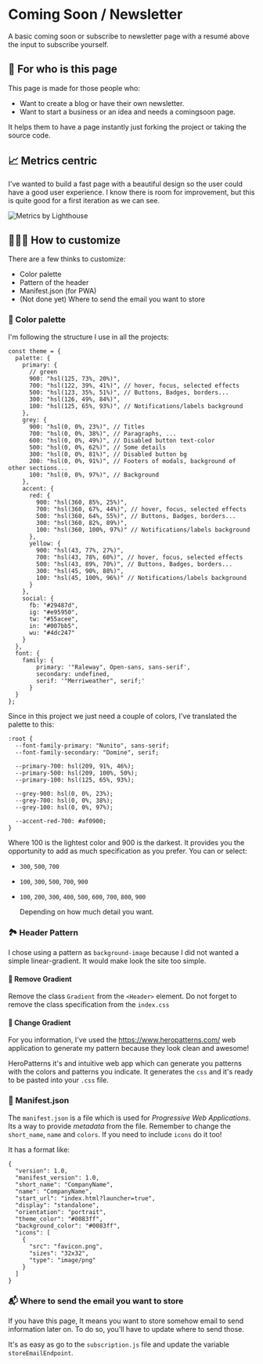 # Coming Soon / Newsletter

A basic coming soon or subscribe to newsletter page with a resumé above the input to subscribe yourself.

## 👥 For who is this page

This page is made for those people who:

- Want to create a blog or have their own newsletter.
- Want to start a business or an idea and needs a comingsoon page.

It helps them to have a page instantly just forking the project or taking the source code.

## 📈 Metrics centric

I've wanted to build a fast page with a beautiful design so the user could have a good user experience.
I know there is room for improvement, but this is quite good for a first iteration as we can see.

![Metrics by Lighthouse](https://github.com/tureey/comingsoon-landing-page/blob/master/docs/lighthouse.png)

## 👩🏽‍🎨 How to customize

There are a few thinks to customize:

- Color palette
- Pattern of the header
- Manifest.json (for PWA)
- (Not done yet) Where to send the email you want to store

### 🎨 ‍‍Color palette

I'm following the structure I use in all the projects:

```
const theme = {
  palette: {
    primary: {
      // green
      900: "hsl(125, 73%, 20%)",
      700: "hsl(122, 39%, 41%)", // hover, focus, selected effects
      500: "hsl(123, 35%, 51%)", // Buttons, Badges, borders...
      300: "hsl(126, 49%, 84%)",
      100: "hsl(125, 65%, 93%)", // Notifications/labels background
    },
    grey: {
      900: "hsl(0, 0%, 23%)", // Titles
      700: "hsl(0, 0%, 38%)", // Paragraphs, ...
      600: "hsl(0, 0%, 49%)", // Disabled button text-color
      500: "hsl(0, 0%, 62%)", // Some details
      300: "hsl(0, 0%, 81%)", // Disabled button bg
      200: "hsl(0, 0%, 91%)", // Footers of modals, background of other sections...
      100: "hsl(0, 0%, 97%)", // Background
    },
    accent: {
      red: {
        900: "hsl(360, 85%, 25%)",
        700: "hsl(360, 67%, 44%)", // hover, focus, selected effects
        500: "hsl(360, 64%, 55%)", // Buttons, Badges, borders...
        300: "hsl(360, 82%, 89%)",
        100: "hsl(360, 100%, 97%)" // Notifications/labels background
      },
      yellow: {
        900: "hsl(43, 77%, 27%)",
        700: "hsl(43, 78%, 60%)", // hover, focus, selected effects
        500: "hsl(43, 89%, 70%)", // Buttons, Badges, borders...
        300: "hsl(45, 90%, 88%)",
        100: "hsl(45, 100%, 96%)" // Notifications/labels background
      }
    },
    social: {
      fb: "#29487d",
      ig: "#e95950",
      tw: "#55acee",
      in: "#007bb5",
      wu: "#4dc247"
    }
  },
  font: {
    family: {
        primary: '"Raleway", Open-sans, sans-serif',
        secondary: undefined,
        serif: '"Merriweather", serif;'
      }
  }
};
```

Since in this project we just need a couple of colors, I've translated the palette to this:

```
:root {
  --font-family-primary: "Nunito", sans-serif;
  --font-family-secondary: "Domine", serif;

  --primary-700: hsl(209, 91%, 46%);
  --primary-500: hsl(209, 100%, 50%);
  --primary-100: hsl(125, 65%, 93%);

  --grey-900: hsl(0, 0%, 23%);
  --grey-700: hsl(0, 0%, 38%);
  --grey-100: hsl(0, 0%, 97%);

  --accent-red-700: #af0900;
}
```

Where 100 is the lightest color and 900 is the darkest. It provides you the opportunity to add as much specification as you prefer.
You can or select:

- `300`, `500`, `700`
- `100`, `300`, `500`, `700`, `900`
- `100`, `200`, `300`, `400`, `500`, `600`, `700`, `800`, `900`

  Depending on how much detail you want.

### 🏞 Header Pattern

I chose using a pattern as `background-image` because I did not wanted a simple linear-gradient. It would make look the site too simple.

#### 🙅‍ Remove Gradient

Remove the class `Gradient` from the `<Header>` element. Do not forget to remove the class specification from the `index.css`

#### 💁‍ Change Gradient

For you information, I've used the https://www.heropatterns.com/ web application to generate my pattern because they look clean and awesome!

HeroPatterns it's and intuitive web app which can generate you patterns with the colors and patterns you indicate. It generates the `css` and it's ready to be pasted into your `.css` file.

### 📝 Manifest.json

The `manifest.json` is a file which is used for _Progressive Web Applications_. Its a way to provide _metadata_ from the file.
Remember to change the `short_name`, `name` and `colors`. If you need to include `icons` do it too!

It has a format like:

```
{
  "version": 1.0,
  "manifest_version": 1.0,
  "short_name": "CompanyName",
  "name": "CompanyName",
  "start_url": "index.html?launcher=true",
  "display": "standalone",
  "orientation": "portrait",
  "theme_color": "#0083ff",
  "background_color": "#0083ff",
  "icons": [
    {
      "src": "favicon.png",
      "sizes": "32x32",
      "type": "image/png"
    }
  ]
}
```

### 📬 Where to send the email you want to store

If you have this page, It means you want to store somehow email to send information later on. To do so, you'll have to update where to send those.

It's as easy as go to the `subscription.js` file and update the variable `storeEmailEndpoint`.
